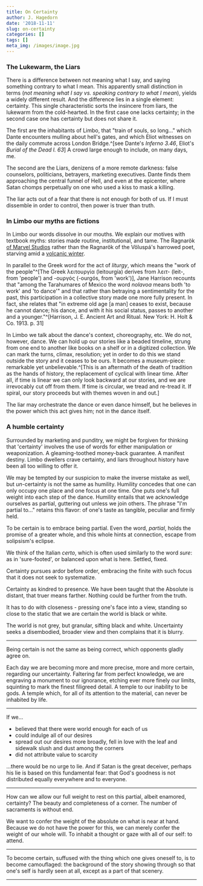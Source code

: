 ```yaml
---
title: On Certainty
author: J. Hagedorn
date: '2018-11-11'
slug: on-certainty
categories: []
tags: []
meta_img: /images/image.jpg
---
```


### The Lukewarm, the Liars

There is a difference between not meaning what I say, and saying something contrary to what I mean.  This apparently small distinction in terms (*not meaning what I say vs. speaking contrary to what I mean*), yields a widely different result.  And the difference lies in a single element: certainty.  This single characteristic sorts the insincere from liars, the lukewarm from the cold-hearted.  In the first case one lacks certainty; in the second case one has certainty but does not share it.

The first are the inhabitants of Limbo, that "train of souls, so long..." which Dante encounters mulling about hell's gates, and which Eliot witnesses on the daily commute across London Bridge.^[see Dante's *Inferno 3.46*, Eliot's *Burial of the Dead l. 63*]  A crowd large enough to include, on many days, me.

The second are the Liars, denizens of a more remote darkness: false counselors, politicians, betrayers, marketing executives.  Dante finds them approaching the central funnel of Hell, and even at the epicenter, where Satan chomps perpetually on one who used a kiss to mask a killing.

The liar acts out of a fear that there is not enough for both of us.  If I must dissemble in order to control, then power is truer than truth.

### In Limbo our myths are fictions

In Limbo our words dissolve in our mouths.  We explain our motives with textbook myths: stories made routine, institutional, and tame. The Ragnarök [of Marvel Studios](https://www.imdb.com/title/tt3501632/) rather than the Ragnarök of the Völuspá's harrowed poet, starving amid a [volcanic winter](https://en.wikipedia.org/wiki/Ragnar%C3%B6k#Volcanic_eruptions).  

In parallel to the Greek word for the act of *liturgy*, which means the "work of the people"^[The Greek λειτουργία (leitourgía) derives from λειτ- (leit-, from 'people') and -ουργός (-ourgós, from 'work')], Jane Harrison recounts that "among the Tarahumares of Mexico the word *nolavoa* means both 'to work' and 'to dance'" and that rather than betraying a sentimentality for the past, this participation in a collective story made one more fully present.  In fact, she relates that "in extreme old age [a man] ceases to exist, because he cannot dance; his dance, and with it his social status, passes to another and a younger."^[Harrison, J. E.  Ancient Art and Ritual. New York: H. Holt & Co. 1913. p. 31]  

In Limbo we talk about the dance's context, choreography, etc.  We do not, however, dance.  We can hold up our stories like a beaded timeline, strung from one end to another like books on a shelf or in a digitized collection.  We can mark the turns, climax, resolution; yet in order to do this we stand outside the story and it ceases to be ours.  It becomes a museum-piece: remarkable yet unbelievable.^[This is an aftermath of the death of tradition as the hands of history, the replacement of cyclical with linear time.  After all, if time is linear we can only look backward at our stories, and we are irrevocably cut off from them.  If time is circular, we tread and re-tread it.  If spiral, our story proceeds but with themes woven in and out.]

The liar may orchestrate the dance or even dance himself, but he believes in the power which this act gives him; not in the dance itself.


### A humble certainty

Surrounded by marketing and punditry, we might be forgiven for thinking that 'certainty' involves the use of words for either manipulation or weaponization.  A gleaming-toothed money-back guarantee.  A manifest destiny.  Limbo dwellers crave certainty, and liars throughout history have been all too willing to offer it.

We may be tempted by our suspicion to make the inverse mistake as well, but *un*-certainty is not the same as humility.  Humility concedes that one can only occupy one place and one focus at one time. One puts one's full weight into each step of the dance.  Humility entails that we acknowledge ourselves as partial, guttering out unless we join others.  The phrase "I'm partial to..." retains this flavor: of one's taste as tangible, peculiar and firmly held.  

To be certain is to embrace being partial.  Even the word, *partial*, holds the promise of a greater whole, and this whole hints at connection, escape from solipsism's eclipse.

We think of the Italian *certo*, which is often used similarly to the word *sure*: as in 'sure-footed', or balanced upon what is here.  Settled, fixed.

Certainty pursues ardor before order, embracing the finite with such focus that it does not seek to systematize.  

Certainty as kindred to presence.  We have been taught that the Absolute is distant, that truer means farther.  Nothing could be further from the truth.

It has to do with closeness - pressing one's face into a view, standing so close to the static that we are certain the world is black or white.

The world is not grey, but granular, sifting black and white.  Uncertainty seeks a disembodied, broader view and then complains that it is blurry.

---

Being certain is not the same as being correct, which opponents gladly agree on. 

Each day we are becoming more and more precise, more and more certain, regarding our uncertainty. Faltering far from perfect knowledge, we are engraving a monument to our ignorance, etching ever more finely our limits, squinting to mark the finest filigreed detail. A temple to our inability to be gods.  A temple which, for all of its attention to the material, can never be inhabited by life.

---

If we... 

- believed that there were world enough for each of us
- could indulge all of our desires
- spread out our desires more broadly, fell in love with the leaf and sidewalk slush and dust among the corners
- did not attribute value to scarcity

...there would be no urge to lie.  And if Satan is the great deceiver, perhaps his lie is based on this fundamental fear: that God's goodness is not distributed equally everywhere and to everyone.

---

How can we allow our full weight to rest on this partial, albeit enamored, certainty?  The beauty and completeness of a corner.  The number of sacraments is without end.

We want to confer the weight of the absolute on what is near at hand.  Because we do not have the power for this, we can merely confer the weight of our whole will. To inhabit a thought or gaze with all of our self: to attend. 

---

To become certain, suffused with the thing which one gives oneself to, is to become camouflaged: the background of the story showing through so that one's self is hardly seen at all, except as a part of that scenery.


---




